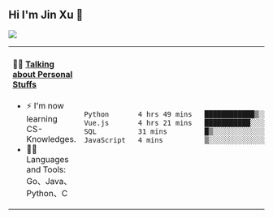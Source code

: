 
## Hi I'm Jin Xu 👋
![](https://komarev.com/ghpvc/?username=jiayouxujin&color=brightgreen&label=PROFILE+VIEWS)



<table align="center">
<tr>
<td valign="top" width="60%">

#### 🏋️‍♀️ <a href="https://github.com/jiayouxujin" target="_blank">Talking about Personal Stuffs</a>
<!-- recent_releases starts -->

- ⚡  I'm now learning CS-Knowledges.  
- 🏊‍♂️ Languages and Tools: Go、Java、Python、C
<!-- recent_releases ends -->
</td>
<td>
 
<!--START_SECTION:waka-->

```txt
Python       4 hrs 49 mins   ████████████▒░░░░░░░░░░░░   49.30 %
Vue.js       4 hrs 21 mins   ███████████░░░░░░░░░░░░░░   44.56 %
SQL          31 mins         █▒░░░░░░░░░░░░░░░░░░░░░░░   05.37 %
JavaScript   4 mins          ▒░░░░░░░░░░░░░░░░░░░░░░░░   00.78 %
```

<!--END_SECTION:waka-->
 
</td>
</tr>
</table>





